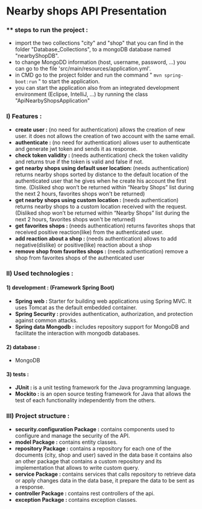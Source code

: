 # Nearby shops API Presentation

### ** steps to run the project :
*   import the two collections "city" and "shop" that you can find in the folder "Database_Collections", to a mongoDB database named "nearbyShopDB".
*   to change MongoDD information (host, username, password, ...) you can go to the file 'src/main/resources/application.yml'.
*   in CMD go to the project folder and run the command " `mvn spring-boot:run` " to start the application.
*   you can start the application also from an integrated development environment (Eclipse, IntelliJ, ...) by running the class "ApiNearbyShopsApplication" 

### I) Features :
* <Strong>create user : </Strong>(no need for authentication) allows the creation of new user. it does not allows the creation of two account with the same email.
* <Strong>authenticate : </Strong>(no need for authentication) allows user to authenticate and generate jwt token and sends it as response.
* <Strong>check token validity : </Strong>(needs authentication) check the token validity and returns true if the token is valid and false if not.
* <Strong>get nearby shops using default user location: </Strong>(needs authentication) returns nearby shops sorted by distance to the default location of the authenticated user that he gives when he create his account the first time.
  (Disliked shop won’t be returned within “Nearby Shops” list during the next 2 hours, favorites shops won't be returned)  
* <Strong>get nearby shops using custom location : </Strong>(needs authentication) returns nearby shops to a custom location received with the request.
  (Disliked shop won’t be returned within “Nearby Shops” list during the next 2 hours, favorites shops won't be returned) 
* <Strong>get favorites shops : </Strong>(needs authentication) returns favorites shops that received positive reaction(like) from the authenticated user.
* <Strong>add reaction about a shop : </Strong>(needs authentication) allows to add negative(dislike) or positive(like) reaction about a shop
* <Strong>remove shop from favorites shops : </Strong>(needs authentication) remove a shop from favorites shops of the authenticated user

### II) Used technologies :
####  1) development : (Framework Spring Boot)
* <Strong>Spring web : </Strong>Starter for building web applications using Spring MVC. It uses Tomcat as the default embedded container.
* <Strong>Spring Security : </Strong> provides authentication, authorization, and protection against common attacks.
* <Strong>Spring data Mongodb :</Strong> includes repository support for MongoDB and facilitate the interaction with mongodb databases.
####  2) database :
*   MongoDB
####  3) tests :
* <Strong>JUnit : </Strong>is a unit testing framework for the Java programming language.
* <Strong>Mockito : </Strong> is an open source testing framework for Java that allows the test of each functionality independently from the others.

### III) Project structure :

* <Strong> security.configuration Package :</Strong> contains components used to configure and manage the security of the API.
* <Strong> model Package :</Strong> contains entity classes.
* <Strong> repository Package :</Strong> contains a repository for each one of the documents (city, shop and user) saved in the data base it contains also an other package that contains a custom repository and its implementation that allows to write custom query.
* <Strong> service Package : </Strong> contains services that calls repository to retrieve data or apply changes data in the data base, it prepare the data to be sent as a response.
* <Strong> controller Package : </Strong> contains rest controllers of the api.
* <Strong> exception Package : </Strong> contains exception classes.



